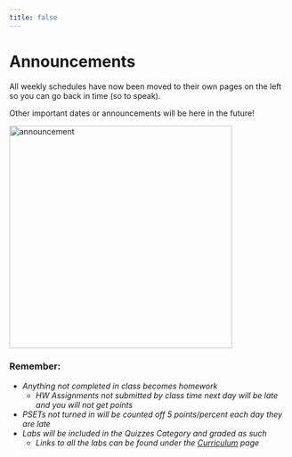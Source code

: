 ```yaml
---
title: false
---
```


# Announcements

All weekly schedules have now been moved to their own pages on the left so you can go back in time (so to speak).  

Other important dates or announcements will be here in the future!

<img src="https://www.dominicavibes.dm/wp-content/uploads/2016/09/Announcement-Icon.jpg" alt="announcement" height="400"> 

### Remember:
  - *Anything not completed in class becomes homework*
    - *HW Assignments not submitted by class time next day will be late and you will not get points*
  - *PSETs not turned in will be counted off 5 points/percent each day they are late*
  - *Labs will be included in the Quizzes Category and graded as such*
    - *Links to all the labs can be found under the [Curriculum](/ap/curriculum/index.md) page*

<!-- # Hello, world! -->


<!-- This is CS50 AP, Harvard University's introduction to the intellectual enterprises of computer science and the art of programming for students in high school, which satisfies the College Board's AP CS Principles curriculum framework. -->

<!-- <iframe src="https://www.youtube.com/embed/tZxLMIk_SaY?playlist=GAB6Gm7pTTA"></iframe> -->
